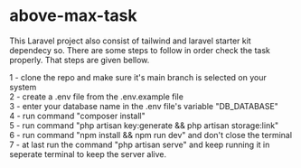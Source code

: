 # above-max-task
This Laravel project also consist of tailwind and laravel starter kit dependecy so. There are some steps to follow in order check the task properly. That steps are given bellow.

1 - clone the repo and make sure it's main branch is selected on your system <br>
2 - create a .env file from the .env.example file <br>
3 - enter your database name in the .env file's variable "DB_DATABASE" <br>
4 - run command "composer install" <br>
5 - run command "php artisan key:generate && php artisan storage:link" <br>
6 - run command "npm install && npm run dev" and don't close the terminal <br>
7 - at last run the command "php artisan serve" and keep running it in seperate terminal to keep the server alive. <br>